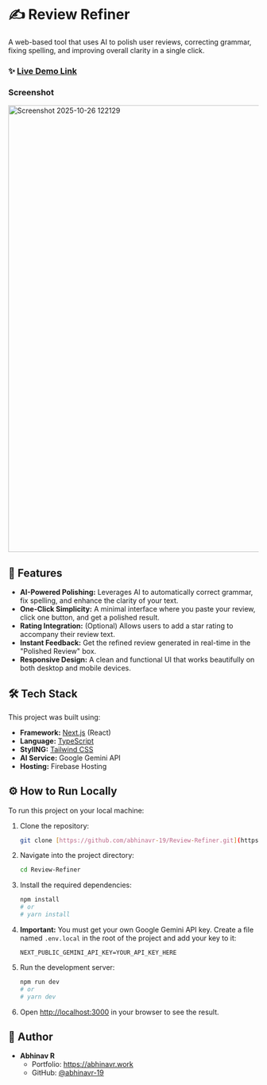 # ✍️ Review Refiner

A web-based tool that uses AI to polish user reviews, correcting grammar, fixing spelling, and improving overall clarity in a single click.

### ✨ [Live Demo Link](https://studio--studio-4339710488-511c4.us-central1.hosted.app/)

### Screenshot
<img width="1890" height="900" alt="Screenshot 2025-10-26 122129" src="https://github.com/user-attachments/assets/6a3c61ef-bb53-401f-bb64-5d5d153b2435" />

## 🚀 Features

* **AI-Powered Polishing:** Leverages AI to automatically correct grammar, fix spelling, and enhance the clarity of your text.
* **One-Click Simplicity:** A minimal interface where you paste your review, click one button, and get a polished result.
* **Rating Integration:** (Optional) Allows users to add a star rating to accompany their review text.
* **Instant Feedback:** Get the refined review generated in real-time in the "Polished Review" box.
* **Responsive Design:** A clean and functional UI that works beautifully on both desktop and mobile devices.

## 🛠️ Tech Stack

This project was built using:

* **Framework:** [Next.js](https://nextjs.org/) (React)
* **Language:** [TypeScript](https://www.typescriptlang.org/)
* **StylING:** [Tailwind CSS](https://tailwindcss.com/)
* **AI Service:** Google Gemini API
* **Hosting:** Firebase Hosting

## ⚙️ How to Run Locally

To run this project on your local machine:

1.  Clone the repository:
    ```bash
    git clone [https://github.com/abhinavr-19/Review-Refiner.git](https://github.com/abhinavr-19/Review-Refiner.git)
    ```

2.  Navigate into the project directory:
    ```bash
    cd Review-Refiner
    ```

3.  Install the required dependencies:
    ```bash
    npm install
    # or
    # yarn install
    ```

4.  **Important:** You must get your own Google Gemini API key. Create a file named `.env.local` in the root of the project and add your key to it:
    ```
    NEXT_PUBLIC_GEMINI_API_KEY=YOUR_API_KEY_HERE
    ```

5.  Run the development server:
    ```bash
    npm run dev
    # or
    # yarn dev
    ```

6.  Open [http://localhost:3000](http://localhost:3000) in your browser to see the result.

## 👤 Author

* **Abhinav R**
    * Portfolio: <https://abhinavr.work>
    * GitHub: [@abhinavr-19](https://github.com/abhinavr-19)
